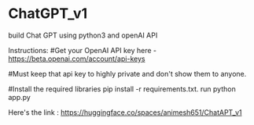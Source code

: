# ChatGPT_v1
build Chat GPT using python3 and openAI API 

Instructions:
#Get your OpenAI API key here - https://beta.openai.com/account/api-keys

#Must keep that api key to highly private and don't show them to anyone.

#Install the required libraries pip install -r requirements.txt.
run python app.py

Here's the link :
https://huggingface.co/spaces/animesh651/ChatAPT_v1
